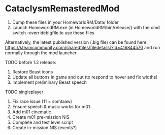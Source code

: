 # CataclysmRemasteredMod

1. Dump these files in your HomeworldRM/Data/ folder 
2. Launch HomeworldRM.exe (in HomeworldRM/bin/release/) with the cmd switch -overridebigfile to use these files.

Alternatively, the latest published version (.big file) can be found here: https://steamcommunity.com/sharedfiles/filedetails/?id=416844570 and run normally through the mod launcher


TODO before 1.3 release:
1. Restore Beast icons
2. Update all buttons in game and out (to respond to hover and fix widths)
3. Implement preliminary Beast speech

TODO singleplayer
1. Fix race issue (11 = somtaaw)
2. Ensure speech & music works for m01
3. Add m01 cinematic
4. Create m01 pre-mission NIS
5. Complete and test level script
6. Create in-mission NIS (events?)
